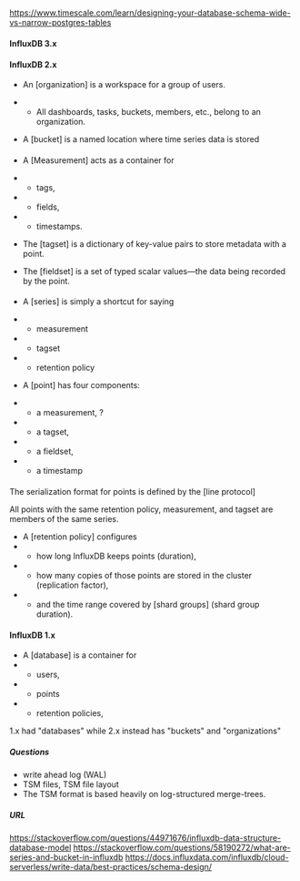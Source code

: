#####

https://www.timescale.com/learn/designing-your-database-schema-wide-vs-narrow-postgres-tables

#### InfluxDB 3.x

#### InfluxDB 2.x

* An [organization] is a workspace for a group of users. 
* * All dashboards, tasks, buckets, members, etc., belong to an organization.

* A [bucket] is a named location    where time series data is stored

####

* A [Measurement] acts as a container for 
* * tags, 
* * fields,  
* * timestamps. 

* The [tagset] is a dictionary of key-value pairs to store metadata with a point.
* The [fieldset] is a set of typed scalar values—the data being recorded by the point.

####

* A [series] is simply a shortcut for saying
* * measurement
* * tagset
* * retention policy

* A [point] has four components: 
* * a measurement, ?
* * a tagset, 
* * a fieldset, 
* * a timestamp

#### 

The serialization format for points is defined by the [line protocol] 



All points with the same retention policy, measurement, and tagset are members of the same series.

* A [retention policy] configures 
* * how long InfluxDB keeps points (duration), 
* * how many copies of those points are stored in the cluster (replication factor), 
* * and the time range covered by [shard groups] (shard group duration).

#### InfluxDB 1.x

* A [database] is a container for
* * users,
* * points
* * retention policies,

1.x had "databases" while 2.x instead has "buckets" and "organizations"

##### Questions

* write ahead log (WAL)
* TSM files, TSM file layout
* The TSM format is based heavily on log-structured merge-trees.

##### URL

https://stackoverflow.com/questions/44971676/influxdb-data-structure-database-model
https://stackoverflow.com/questions/58190272/what-are-series-and-bucket-in-influxdb
https://docs.influxdata.com/influxdb/cloud-serverless/write-data/best-practices/schema-design/
